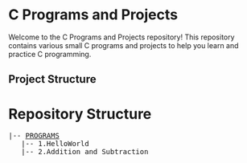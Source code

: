 # C Programs and Projects

Welcome to the C Programs and Projects repository! This repository contains various small C programs and projects to help you learn and practice C programming.

## Project Structure

<h1>Repository Structure </h1>

<pre>
|-- <a href="https://github.com/Ayush-Mgr/C-Programs-and-Projects/tree/main/programs">PROGRAMS</a> 
   |-- 1.HelloWorld
   |-- 2.Addition and Subtraction
</pre>

